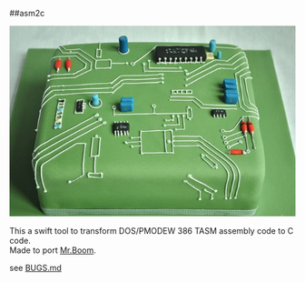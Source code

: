 
##asm2c

 ![alt tag](Resources/cpu.jpg)

  
This a swift tool to transform DOS/PMODEW 386 TASM assembly code to C code.  
Made to port [Mr.Boom](https://github.com/libretro/mrboom-libretro).  

see [BUGS.md](BUGS.md)  
